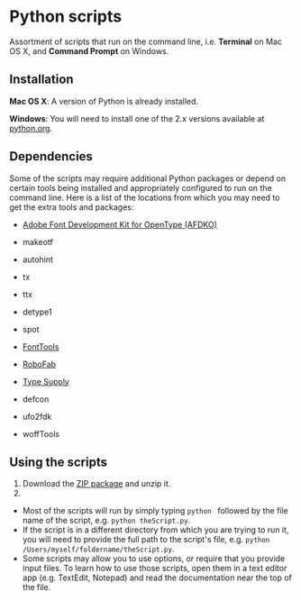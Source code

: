 Python scripts
=========================
Assortment of scripts that run on the command line, i.e. **Terminal** on Mac OS X, and **Command Prompt** on Windows.

Installation
-----
**Mac OS X**: A version of Python is already installed.

**Windows**: You will need to install one of the 2.x versions available at [python.org](http://www.python.org/getit/).

Dependencies
-----
Some of the scripts may require additional Python packages or depend on certain tools being installed and appropriately configured to run on the command line.
Here is a list of the locations from which you may need to get the extra tools and packages:

* [Adobe Font Development Kit for OpenType (AFDKO)](http://www.adobe.com/devnet/opentype/afdko.html)
 * makeotf
 * autohint
 * tx
 * ttx
 * detype1
 * spot

* [FontTools](http://sourceforge.net/projects/fonttools/)

* [RoboFab](http://www.robofab.org/)

* [Type Supply](http://code.typesupply.com/)
 * defcon
 * ufo2fdk
 * woffTools

Using the scripts
-----
1. Download the [ZIP package](https://github.com/adobe-type-tools/python-scripts/archive/master.zip) and unzip it.
2. 
 * Most of the scripts will run by simply typing `python ` followed by the file name of the script, e.g. `python theScript.py`.
 * If the script is in a different directory from which you are trying to run it, you will need to provide the full path to the script's file, e.g. `python /Users/myself/foldername/theScript.py`.
 * Some scripts may allow you to use options, or require that you provide input files. To learn how to use those scripts, open them in a text editor app (e.g. TextEdit, Notepad) and read the documentation near the top of the file.
